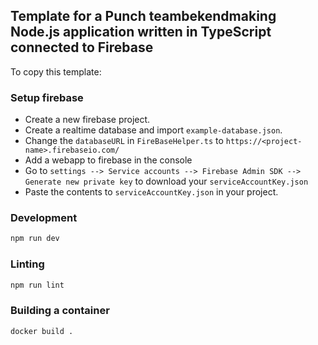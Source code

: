 ## Template for a Punch teambekendmaking Node.js application written in TypeScript connected to Firebase

To copy this template:

### Setup firebase
- Create a new firebase project.
- Create a realtime database and import `example-database.json`.
- Change the `databaseURL` in `FireBaseHelper.ts` to `https://<project-name>.firebaseio.com/`
- Add a webapp to firebase in the console
- Go to `settings --> Service accounts --> Firebase Admin SDK --> Generate new private key` to download your `serviceAccountKey.json`
- Paste the contents to `serviceAccountKey.json` in your project.

### Development

```bash
npm run dev
```

### Linting

```bash
npm run lint
```

### Building a container

```bash
docker build .
```
